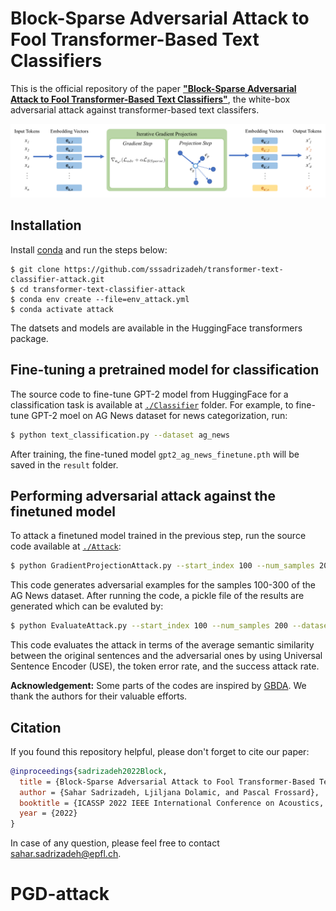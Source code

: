 # Block-Sparse Adversarial Attack to Fool Transformer-Based Text Classifiers

This is the official repository of the paper [**"Block-Sparse Adversarial Attack to Fool Transformer-Based Text Classifiers"**](https://arxiv.org/pdf/2203.05948.pdf), the white-box adversarial attack against transformer-based text classifers. 

![](blockdiagram.png)

## Installation
Install [conda](https://conda.io) and run the steps below:
```
$ git clone https://github.com/sssadrizadeh/transformer-text-classifier-attack.git
$ cd transformer-text-classifier-attack
$ conda env create --file=env_attack.yml
$ conda activate attack
```

The datsets and models are available in the HuggingFace transformers package.

## Fine-tuning a pretrained model for classification
The source code to fine-tune GPT-2 model from HuggingFace for a classification task is available at [`./Classifier`](Classifier) folder. For example, to fine-tune GPT-2 moel on AG News dataset for news categorization, run:
```sh
$ python text_classification.py --dataset ag_news
```
After training, the fine-tuned model `gpt2_ag_news_finetune.pth` will be saved in the `result` folder.

## Performing adversarial attack against the finetuned model
To attack a finetuned model trained in the previous step, run the source code available at [`./Attack`](Attack):
```sh
$ python GradientProjectionAttack.py --start_index 100 --num_samples 200 --dataset ag_news
```
This code generates adversarial examples for the samples 100-300 of the AG News dataset. After running the code, a pickle file of the results are generated which can be evaluted by:
```sh
$ python EvaluateAttack.py --start_index 100 --num_samples 200 --dataset ag_news
```
This code evaluates the attack in terms of the average semantic similarity between the original sentences  and the adversarial ones by using Universal Sentence Encoder (USE), the token error rate, and the success attack rate.

**Acknowledgement:** Some parts of the codes are inspired by [GBDA](https://github.com/facebookresearch/text-adversarial-attack). We thank the authors for their valuable efforts. 

## Citation
If you found this repository helpful, please don't forget to cite our paper:
```BibTeX
@inproceedings{sadrizadeh2022Block,
  title = {Block-Sparse Adversarial Attack to Fool Transformer-Based Text Classifiers},
  author = {Sahar Sadrizadeh, Ljiljana Dolamic, and Pascal Frossard},
  booktitle = {ICASSP 2022 IEEE International Conference on Acoustics, Speech and Signal Processing (ICASSP)},
  year = {2022}
}
```
In case of any question, please feel free to contact  [sahar.sadrizadeh@epfl.ch](mailto:sahar.sadrizadeh@epfl.ch).
# PGD-attack
